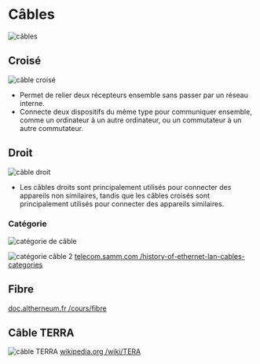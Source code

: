 # Câbles
![câbles](https://T-568A-vs.-T-568B.jpg)

## Croisé
![câble croisé](https://cables.jpg)
- Permet de relier deux récepteurs ensemble sans passer par un réseau interne.  
- Connecte deux dispositifs du même type pour communiquer ensemble, comme un ordinateur à un autre ordinateur, ou un commutateur à un autre commutateur.
## Droit
![câble droit](https://cables-straight.jpg)
- Les câbles droits sont principalement utilisés pour connecter des appareils non similaires, tandis que les câbles croisés sont principalement utilisés pour connecter des appareils similaires.

### Catégorie
![catégorie de câble](https://ethernet-cable-min.webp)

![catégorie câble 2](https://history-of-ethernet-lan-cables-categories.png)
[telecom.samm.com /history-of-ethernet-lan-cables-categories](https://telecom.samm.com/history-of-ethernet-lan-cables-categories)

## Fibre
[doc.altherneum.fr /cours/fibre](https://doc.altherneum.fr/cours/fibre.html)

## Câble TERRA
![câble TERRA](https://Tera_steckverbinder.jpg)
[wikipedia.org /wiki/TERA](https://fr.wikipedia.org/wiki/TERA)